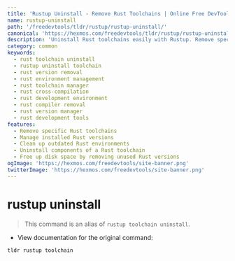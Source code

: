 ```yaml
---
title: 'Rustup Uninstall - Remove Rust Toolchains | Online Free DevTools by Hexmos'
name: rustup-uninstall
path: '/freedevtools/tldr/rustup/rustup-uninstall/'
canonical: 'https://hexmos.com/freedevtools/tldr/rustup/rustup-uninstall/'
description: 'Uninstall Rust toolchains easily with Rustup. Remove specific Rust versions and manage your Rust environment effortlessly using the command line. Free online tool, no registration required.'
category: common
keywords:
  - rust toolchain uninstall
  - rustup uninstall toolchain
  - rust version removal
  - rust environment management
  - rust toolchain manager
  - rust cross-compilation
  - rust development environment
  - rust compiler removal
  - rust version manager
  - rust development tools
features:
  - Remove specific Rust toolchains
  - Manage installed Rust versions
  - Clean up outdated Rust environments
  - Uninstall components of a Rust toolchain
  - Free up disk space by removing unused Rust versions
ogImage: 'https://hexmos.com/freedevtools/site-banner.png'
twitterImage: 'https://hexmos.com/freedevtools/site-banner.png'
---
```


# rustup uninstall

> This command is an alias of `rustup toolchain uninstall`.

- View documentation for the original command:

`tldr rustup toolchain`

